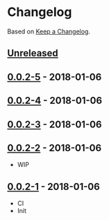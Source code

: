 # Changelog

Based on [Keep a Changelog](http://keepachangelog.com/).

## [Unreleased]

## [0.0.2-5][] - 2018-01-06

## [0.0.2-4][] - 2018-01-06

## [0.0.2-3][] - 2018-01-06

## [0.0.2-2][] - 2018-01-06

- WIP

## [0.0.2-1][] - 2018-01-06

- CI
- Init



[Unreleased]: https://github.com/nfour/event-framework/compare/v0.0.2-5...HEAD
[0.0.2-5]: https://github.com/nfour/event-framework/compare/v0.0.2-4...v0.0.2-5
[0.0.2-4]: https://github.com/nfour/event-framework/compare/v0.0.2-3...v0.0.2-4
[0.0.2-3]: https://github.com/nfour/event-framework/compare/v0.0.2-2...v0.0.2-3
[0.0.2-2]: https://github.com/nfour/event-framework/compare/v0.0.2-1...v0.0.2-2
[0.0.2-1]: https://github.com/nfour/event-framework/tree/v0.0.2-1
